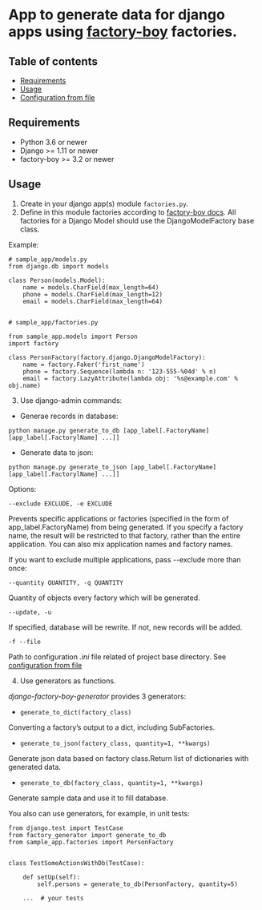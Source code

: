 # App to generate data for django apps using [factory-boy](https://github.com/FactoryBoy/factory_boy) factories.

## Table of contents
- [Requirements](#requirements)
- [Usage](#usage)
- [Configuration from file](#config)


<a name="requirements"></a>
## Requirements

- Python 3.6 or newer
- Django >= 1.11 or newer
- factory-boy >= 3.2 or newer


<a name="usage"></a>
## Usage

1. Create in your django app(s) module `factories.py`.
2. Define in this module factories according to [factory-boy docs](https://factoryboy.readthedocs.io/en/stable/orms.html).
All factories for a Django Model should use the DjangoModelFactory base class.

Example:
```
# sample_app/models.py
from django.db import models

class Person(models.Model):
    name = models.CharField(max_length=64)
    phone = models.CharField(max_length=12)
    email = models.CharField(max_length=64)


# sample_app/factories.py

from sample_app.models import Person
import factory

class PersonFactory(factory.django.DjangoModelFactory):
    name = factory.Faker('first_name')
    phone = factory.Sequence(lambda n: '123-555-%04d' % n)
    email = factory.LazyAttribute(lambda obj: '%s@example.com' % obj.name)
```

3. Use django-admin commands:

- Generae records in database:

`python manage.py generate_to_db [app_label[.FactoryName] [app_label[.FactorylName] ...]]`


- Generate data to json:

`python manage.py generate_to_json [app_label[.FactoryName] [app_label[.FactorylName] ...]]`


Options:

`--exclude EXCLUDE, -e EXCLUDE`

Prevents specific applications or factories (specified in the form of app_label.FactoryName) from being generated. If you specify a factory name, the result will be restricted to that factory, rather than the entire application. You can also mix application names and factory names.

If you want to exclude multiple applications, pass --exclude more than once:


`--quantity QUANTITY, -q QUANTITY`

Quantity of objects every factory which will be generated.


`--update, -u`

If specified, database will be rewrite. If not, new records will be added.


`-f --file`

Path to configuration *.ini* file related of project base directory. See [configuration from file](#config)


4. Use generators as functions.

*django-factory-boy-generator* provides 3 generators:

- `generate_to_dict(factory_class)`

Converting a factory’s output to a dict, including SubFactories.


- `generate_to_json(factory_class, quantity=1, **kwargs)`

Generate json data based on factory class.Return list of dictionaries with generated data.


- `generate_to_db(factory_class, quantity=1, **kwargs)`

Generate sample data and use it to fill database.


You also can use generators, for example, in unit tests:
```
from django.test import TestCase
from factory_generator import generate_to_db
from sample_app.factories import PersonFactory


class TestSomeActionsWithDb(TestCase):

    def setUp(self):
        self.persons = generate_to_db(PersonFactory, quantity=5)

    ...  # your tests
```
